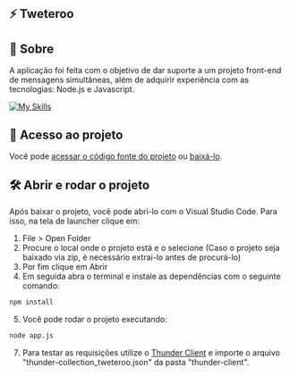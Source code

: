   ## ⚡️ Tweteroo

## 📝 Sobre

<p>A aplicação foi feita com o objetivo de dar suporte a um projeto front-end de mensagens simultâneas, além
de adquirir experiência com as tecnologias: Node.js e Javascript.
</p>

[![My Skills](https://skills.thijs.gg/icons?i=nodejs,javascript&theme=light)](https://skills.thijs.gg)

## 📁 Acesso ao projeto

Você pode [acessar o código fonte do projeto](https://github.com/ccarlaa/tweteroo) ou [baixá-lo](https://github.com/ccarlaa/tweteroo/archive/refs/heads/main.zip).

## 🛠️ Abrir e rodar o projeto

Após baixar o projeto, você pode abri-lo com o Visual Studio Code. Para isso, na tela de launcher clique em:

1. File > Open Folder
2. Procure o local onde o projeto está e o selecione (Caso o projeto seja baixado via zip, é necessário extraí-lo antes de procurá-lo)
3. Por fim clique em Abrir
4. Em seguida abra o terminal e instale as dependências com o seguinte comando:

```bash
npm install 
```

5. Você  pode rodar o projeto executando:

```bash
node app.js
```
7. Para testar as requisições utilize o [Thunder Client](https://github.com/rangav/thunder-client-support) e importe
o arquivo "thunder-collection_tweteroo.json" da pasta "thunder-client".
